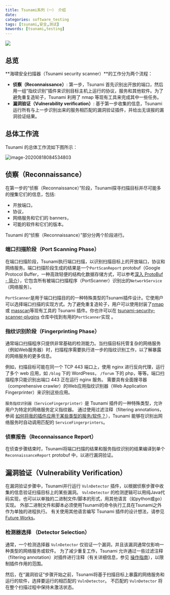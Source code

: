 ```yaml
---
title: Tsunami系列（一） 介绍
date: 
categories: software_testing
tags: [tsunami,安全,测试]
kewords: [tsunami,testing]
---
```

![](http://cos.ccogito.xyz/img/pexels-george-desipris-753619.jpg)
<!--more-->

## 总览
**海啸安全扫描器（Tsunami security scanner）**的工作分为两个流程：
- **侦察（Reconnaissance）**: 第一步，Tsunami 首先识别出开放的端口，然后用一组“指纹识别”插件来识别目标主机上运行的协议，服务和其他软件。为了避免重复造轮子，Tsunami 利用了 nmap 等现有工具来完成其中一些任务。
- **漏洞验证（Vulnerability verification）**: 基于第一步收集的信息，Tsunami 运行所有与上一步识别出来的服务相匹配的漏洞验证插件，并给出无误报的漏洞验证结果。

## 总体工作流

Tsunami 的总体工作流如下图所示：



![image-20200818084534803](http://cos.ccogito.xyz/img/image-20200818084534803.png)



## 侦察（Reconnaissance）

在第一步的“侦察（Reconnaissance）”阶段，Tsunami探寻扫描目标并尽可能多的搜集它们的信息，包括:

*   开放端口，
*   协议，
*   网络服务和它们的 banners，
*   可能的软件和它们的版本。

Tsunami 的“侦察（Reconnaissance）”部分分两个阶段进行。

### 端口扫描阶段（Port Scanning Phase）

在端口扫描阶段，Tsunami执行端口扫描，以识别扫描目标上的开放端口，协议和网络服务。端口扫描阶段生成的结果是一个`PortScanReport` protobuf（Google Protocol Buffer，一种高效轻便的结构化数据存储方式，可以参考[深入 ProtoBuf - 简介](https://www.jianshu.com/p/a24c88c0526a)），它包含所有被端口扫描程序（PortScanner）识别出的`NetworkService`（网络服务）。

`PortScanner`是用于端口扫描目的的一种特殊类型的Tsunami插件设计。它使用户可以选择端口扫描的实现方式。为了避免重复造轮子，用户可以使用封装了[nmap](https://nmap.org/)或 [masscan](https://github.com/robertdavidgraham/masscan)等现有工具的 Tsunami 插件。你也许可以在 [tsunami-security-scanner-plugins](https://github.com/google/tsunami-security-scanner-plugins) 仓库中找到有用的`PortScanner`实现 。

### 指纹识别阶段（Fingerprinting Phase）

通常端口扫描程序只提供非常基础的检测能力。当扫描目标托管复杂的网络服务（例如Web服务器）时，扫描程序需要执行进一步的指纹识别工作，以了解暴露的网络服务的更多信息。

例如，扫描目标可能在同一个 TCP 443 端口上，使用 nginx 进行反向代理，运行了多个 web 应用，如 `/blog` 下的 WordPress， `/forum` 下的 php，等等。端口扫描程序只能识别出端口 443 正在运行 nginx 服务。 需要具有全面搜寻器（comprehensive crawler）的Web应用指纹识别器（Web Application Fingerprinter）来识别这些应用。

`服务指纹识别器（ServiceFingerprinter）`是 Tsunami 插件的一种特殊类型，允许用户为特定的网络服务定义指纹器。 通过使用过滤注释（filtering annotations，参阅 [如何将我的插件应用于某些类型的服务/软件？](https://github.com/google/tsunami-security-scanner/blob/master/docs/howto.md#filter_plugins)），Tsunami 能够在识别出网络服务时自动调用匹配的 `ServiceFingerprinters`。

### 侦察报告（Reconnaissance Report）

在侦查步骤结束时，Tsunami将端口扫描的结果和服务指纹识别的结果编译到单个 `ReconnaissanceReport` protobuf 中，以进行漏洞验证。

## 漏洞验证（Vulnerability Verification）

在漏洞验证步骤中，Tsunami并行运行 `VulnDetector` 插件，以根据侦察步骤中收集的信息验证扫描目标上的某些漏洞。 `VulnDetector` 的检测逻辑可以用纯Java代码实现，也可以以单独的二进制文件/脚本的形式，用其他语言（如python或go）实现。 外部二进制文件和脚本必须使用Tsunami的命令执行工具在Tsunami之外作为单独的进程执行。 有关使用其他语言编写 Tsunami 插件的设计想法，请参见 [Future Works](future_works.md#multi_lang_plugins)。

### 检测器选择 （Detector Selection）

通常，一个检测选择器 `VulnDetector` 仅验证一个漏洞，并且该漏洞通常仅影响一种类型的网络服务或软件。 为了减少重复工作，Tsunami 允许通过一些过滤注释（filtering annotation）对插件进行注释（有关详细信息，参见 [操作指南](https://github.com/google/tsunami-security-scanner/blob/master/docs/howto.md#filter_plugins)），以限制插件作用的范围。

然后，在“漏洞验证”步骤开始之前，Tsunami将基于扫描目标上暴露的网络服务和运行的软件，选择要运行的相匹配的 `VulnDetector`。 不匹配的 `VulnDetector` 将在整个扫描过程中保持未激活状态。